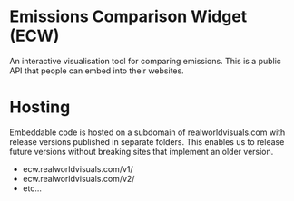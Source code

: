 
# Emissions Comparison Widget (ECW)

An interactive visualisation tool for comparing emissions. This is a public API that people can embed into their websites.

# Hosting

Embeddable code is hosted on a subdomain of realworldvisuals.com with release versions published in separate folders. This enables us to release future versions without breaking sites that implement an older version. 

- ecw.realworldvisuals.com/v1/
- ecw.realworldvisuals.com/v2/
- etc...
